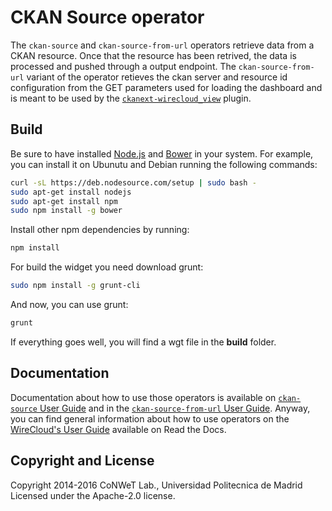 CKAN Source operator
====================

The `ckan-source` and `ckan-source-from-url` operators retrieve data from a CKAN resource. Once that the resource has been retrived, the data is processed and pushed through a output endpoint. The `ckan-source-from-url` variant of the operator retieves the ckan server and resource id configuration from the GET parameters used for loading the dashboard and is meant to be used by the [`ckanext-wirecloud_view`](https://github.com/conwetlab/ckanext-wirecloud_view) plugin.

## Build

Be sure to have installed [Node.js](http://node.js) and [Bower](http://bower.io)
in your system. For example, you can install it on Ubunutu and Debian running the
following commands:

```bash
curl -sL https://deb.nodesource.com/setup | sudo bash -
sudo apt-get install nodejs
sudo apt-get install npm
sudo npm install -g bower
```

Install other npm dependencies by running:

```bash
npm install
```

For build the widget you need download grunt:

```bash
sudo npm install -g grunt-cli
```

And now, you can use grunt:

```bash
grunt
```

If everything goes well, you will find a wgt file in the **build** folder.

## Documentation

Documentation about how to use those operators is available on
[`ckan-source` User Guide](src/doc/userguide.md) and in the
[`ckan-source-from-url` User Guide](src-fromurl/doc/userguide.md). Anyway, you
can find general information about how to use operators on the
[WireCloud's User Guide](https://wirecloud.readthedocs.io/en/stable/user_guide/)
available on Read the Docs.

## Copyright and License

Copyright 2014-2016 CoNWeT Lab., Universidad Politecnica de Madrid
Licensed under the Apache-2.0 license.
